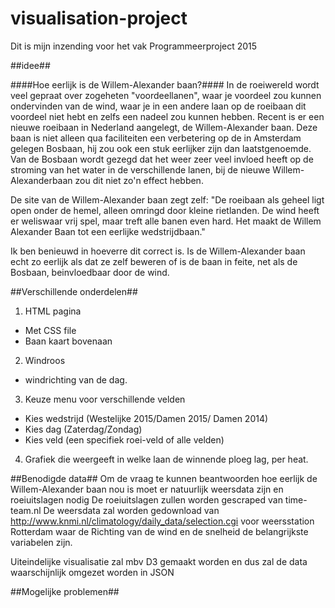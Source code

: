 # visualisation-project
Dit is mijn inzending voor het vak Programmeerproject 2015

##idee##

####Hoe eerlijk is de Willem-Alexander baan?####
In de roeiwereld wordt veel gepraat over zogeheten "voordeellanen", waar je voordeel zou kunnen ondervinden van de wind, waar je in een andere laan op de roeibaan dit voordeel niet hebt en zelfs een nadeel zou kunnen hebben. Recent is er een nieuwe roeibaan in Nederland aangelegt, de Willem-Alexander baan. Deze baan is niet alleen qua faciliteiten een verbetering op de in Amsterdam gelegen Bosbaan, hij zou ook een stuk eerlijker zijn dan laatstgenoemde. Van de Bosbaan wordt gezegd dat het weer zeer veel invloed heeft op de stroming van het water in de  verschillende lanen, bij de nieuwe Willem-Alexanderbaan zou dit niet zo'n effect hebben.

De site van de Willem-Alexander baan zegt zelf:
"De roeibaan als geheel ligt open onder de hemel, alleen omringd door kleine rietlanden. De wind heeft er weliswaar vrij spel, maar treft alle banen even hard. Het maakt de Willem Alexander Baan tot een eerlijke wedstrijdbaan."

Ik ben benieuwd in hoeverre dit correct is. Is de Willem-Alexander baan echt zo eerlijk als dat ze zelf beweren of is de baan in feite, net als de Bosbaan, beinvloedbaar door de wind.

##Verschillende onderdelen##
1. HTML pagina
  * Met CSS file
  * Baan kaart bovenaan
2. Windroos
  * windrichting van de dag. 
3. Keuze menu voor verschillende velden
  * Kies wedstrijd (Westelijke 2015/Damen 2015/ Damen 2014)
  * Kies dag (Zaterdag/Zondag)
  * Kies veld (een specifiek roei-veld of alle velden)
4. Grafiek die weergeeft in welke laan de winnende ploeg lag, per heat.

##Benodigde data##
Om de vraag te kunnen beantwoorden hoe eerlijk de Willem-Alexander baan nou is moet er natuurlijk weersdata zijn en roeiuitslagen nodig
De roeiuitslagen zullen worden gescraped van time-team.nl
De weersdata zal worden gedownload van http://www.knmi.nl/climatology/daily_data/selection.cgi voor weersstation Rotterdam waar de Richting van de wind en de snelheid de belangrijkste variabelen zijn.

Uiteindelijke visualisatie zal mbv D3 gemaakt worden en dus zal de data waarschijnlijk omgezet worden in JSON

##Mogelijke problemen##
